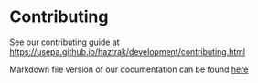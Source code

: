 # Contributing

See our contributing guide at https://usepa.github.io/haztrak/development/contributing.html

Markdown file version of our documentation can be found [here](/docs/haztrak_book/src)
